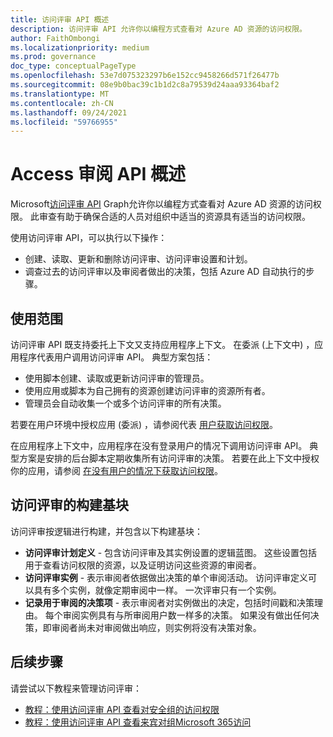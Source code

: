 ```yaml
---
title: 访问评审 API 概述
description: 访问评审 API 允许你以编程方式查看对 Azure AD 资源的访问权限。
author: FaithOmbongi
ms.localizationpriority: medium
ms.prod: governance
doc_type: conceptualPageType
ms.openlocfilehash: 53e7d075323297b6e152cc9458266d571f26477b
ms.sourcegitcommit: 08e9b0bac39c1b1d2c8a79539d24aaa93364baf2
ms.translationtype: MT
ms.contentlocale: zh-CN
ms.lasthandoff: 09/24/2021
ms.locfileid: "59766955"
---
```

# <a name="overview-of-the-access-reviews-api"></a>Access 审阅 API 概述

Microsoft[访问评审 API](/graph/api/resources/accessreviewsv2-root) Graph允许你以编程方式查看对 Azure AD 资源的访问权限。 此审查有助于确保合适的人员对组织中适当的资源具有适当的访问权限。

使用访问评审 API，可以执行以下操作：
+ 创建、读取、更新和删除访问评审、访问评审设置和计划。
+ 调查过去的访问评审以及审阅者做出的决策，包括 Azure AD 自动执行的步骤。

## <a name="scope-of-use"></a>使用范围

访问评审 API 既支持委托上下文又支持应用程序上下文。 在委派 (上下文中) ，应用程序代表用户调用访问评审 API。 典型方案包括：
+ 使用脚本创建、读取或更新访问评审的管理员。
+ 使用应用或脚本为自己拥有的资源创建访问评审的资源所有者。
+ 管理员会自动收集一个或多个访问评审的所有决策。
  
若要在用户环境中授权应用 (委派) ，请参阅代表 [用户获取访问权限](/graph/auth-v2-user)。

在应用程序上下文中，应用程序在没有登录用户的情况下调用访问评审 API。 典型方案是安排的后台脚本定期收集所有访问评审的决策。 若要在此上下文中授权你的应用，请参阅 [在没有用户的情况下获取访问权限](/graph/auth-v2-service)。

## <a name="building-blocks-of-an-access-review"></a>访问评审的构建基块

访问评审按逻辑进行构建，并包含以下构建基块：
+ **访问评审计划定义** - 包含访问评审及其实例设置的逻辑蓝图。 这些设置包括用于查看访问权限的资源，以及证明访问这些资源的审阅者。
+ **访问评审实例** - 表示审阅者依据做出决策的单个审阅活动。 访问评审定义可以具有多个实例，就像定期审阅中一样。 一次评审只有一个实例。
+ **记录用于审阅的决策项** - 表示审阅者对实例做出的决定，包括时间戳和决策理由。 每个审阅实例具有与所审阅用户数一样多的决策。 如果没有做出任何决策，即审阅者尚未对审阅做出响应，则实例将没有决策对象。

## <a name="next-steps"></a>后续步骤

请尝试以下教程来管理访问评审：

+ [教程：使用访问评审 API 查看对安全组的访问权限](tutorial-accessreviews-securitygroup.md)
+ [教程：使用访问评审 API 查看来宾对组Microsoft 365访问](tutorial-accessreviews-M365group.md)

